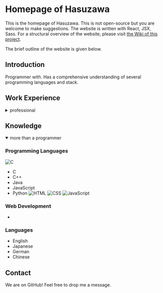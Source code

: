 # Homepage of Hasuzawa
This is the homepage of Hasuzawa. This is not open-source but you are welcome to make suggestions.
The website is written with React, JSX, Sass.
For a structural overview of the website, please visit [the Wiki of this project](https://github.com/Hasuzawa/homepage/wiki/Overview).

The brief outline of the website is given below.

## Introduction
  Programmer with. Has a comprehensive understanding of several programming languages and stack.


## Work Experience
<details>
  <summary open>professional</summary>
  Currently working as a programmer and system engineer in Osaka, Japan. In actual work is more of a full-stack developer. Have work experience using HTML, CSS, JavaScript for
  fontend, Java, SQL, database for the backend.
  In spare time learned Python, C++, React, Sass, Git.


</details>

## Knowledge
<details open>
  <summary>more than a programmer</summary>

  ### Programming Languages
  [//]: # (should use svg icon from local repository. You will use them in the website anyway)
  ![C](https://upload.wikimedia.org/wikipedia/en/3/30/Java_programming_language_logo.svg)
  -  C
  -  C++
  -  Java
  -  JavaScript
  -  Python
  ![HTML](https://upload.wikimedia.org/wikipedia/commons/6/61/HTML5_logo_and_wordmark.svg)
  ![CSS](https://upload.wikimedia.org/wikipedia/commons/d/d5/CSS3_logo_and_wordmark.svg)
  ![JavaScript](https://upload.wikimedia.org/wikipedia/commons/d/d4/Javascript-shield.svg)

  ### Web Development
  -  


  ### Languages
  -  English
  -  Japanese
  -  German
  -  Chinese
</details>

## Contact
We are on GitHub! Feel free to drop me a message.